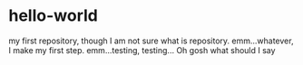 # hello-world
my first repository, though I am not sure what is repository. emm...whatever, I make my first step.
emm...testing, testing... Oh gosh what should I say
